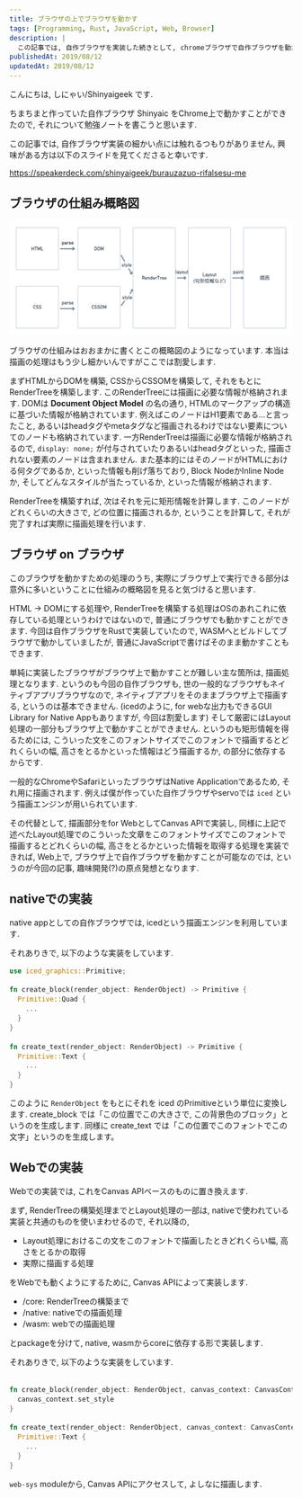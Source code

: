 ```yaml
---
title: ブラウザの上でブラウザを動かす
tags: [Programming, Rust, JavaScript, Web, Browser]
description: |
  この記事では, 自作ブラウザを実装した続きとして, chromeブラウザで自作ブラウザを動かす, ということをしようと思います.
publishedAt: 2019/08/12
updatedAt: 2019/08/12
---
```


こんにちは, しにゃい/Shinyaigeek です.


ちまちまと作っていた自作ブラウザ Shinyaic をChrome上で動かすことができたので, それについて勉強ノートを書こうと思います.

この記事では, 自作ブラウザ実装の細かい点には触れるつもりがありません, 興味がある方は以下のスライドを見てくださると幸いです.

https://speakerdeck.com/shinyaigeek/burauzazuo-rifalsesu-me

## ブラウザの仕組み概略図

![](/assets/browser-on-browser/sys.png)

ブラウザの仕組みはおおまかに書くとこの概略図のようになっています. 本当は描画の処理はもう少し細かいんですがここでは割愛します.

まずHTMLからDOMを構築, CSSからCSSOMを構築して, それをもとにRenderTreeを構築します. このRenderTreeには描画に必要な情報が格納されます. DOMは **Document Object Model** の名の通り, HTMLのマークアップの構造に基づいた情報が格納されています. 例えばこのノードはH1要素である...と言ったこと, あるいはheadタグやmetaタグなど描画されるわけではない要素についてのノードも格納されています. 一方RenderTreeは描画に必要な情報が格納されるので, `display: none;` が付与されていたりあるいはheadタグといった, 描画されない要素のノードは含まれません. また基本的にはそのノードがHTMLにおける何タグであるか, といった情報も削げ落ちており, Block NodeかInline Nodeか, そしてどんなスタイルが当たっているか, といった情報が格納されます.

RenderTreeを構築すれば, 次はそれを元に矩形情報を計算します. このノードがどれくらいの大きさで, どの位置に描画されるか, ということを計算して, それが完了すれば実際に描画処理を行います.

## ブラウザ on ブラウザ

このブラウザを動かすための処理のうち, 実際にブラウザ上で実行できる部分は意外に多いということに仕組みの概略図を見ると気づけると思います.

HTML -> DOMにする処理や, RenderTreeを構築する処理はOSのあれこれに依存している処理というわけではないので, 普通にブラウザでも動かすことができます. 今回は自作ブラウザをRustで実装していたので, WASMへとビルドしてブラウザで動かしていましたが, 普通にJavaScriptで書けばそのまま動かすこともできます.

単純に実装したブラウザがブラウザ上で動かすことが難しい主な箇所は, 描画処理となります. というのも今回の自作ブラウザも, 世の一般的なブラウザもネイティブアプリブラウザなので, ネイティブアプリをそのままブラウザ上で描画する, というのは基本できません. (icedのように, for webな出力もできるGUI Library for Native Appもありますが, 今回は割愛します)
そして厳密にはLayout処理の一部分もブラウザ上で動かすことができません. というのも矩形情報を得るためには, こういった文をこのフォントサイズでこのフォントで描画するとどれくらいの幅, 高さをとるかといった情報はどう描画するか, の部分に依存するからです.

一般的なChromeやSafariといったブラウザはNative Applicationであるため, それ用に描画されます. 例えば僕が作っていた自作ブラウザやservoでは `iced` という描画エンジンが用いられています.

その代替として, 描画部分をfor WebとしてCanvas APIで実装し, 同様に上記で述べたLayout処理でのこういった文章をこのフォントサイズでこのフォントで描画するとどれくらいの幅, 高さをとるかといった情報を取得する処理を実装できれば, Web上で, ブラウザ上で自作ブラウザを動かすことが可能なのでは, というのが今回の記事, 趣味開発(?)の原点発想となります.

## nativeでの実装

native appとしての自作ブラウザでは, icedという描画エンジンを利用しています.

それありきで, 以下のような実装をしています.

```rust
use iced_graphics::Primitive;

fn create_block(render_object: RenderObject) -> Primitive {
  Primitive::Quad {
    ...
  }
}

fn create_text(render_object: RenderObject) -> Primitive {
  Primitive::Text {
    ...
  }
}

```

このように `RenderObject` をもとにそれを iced のPrimitiveという単位に変換します. create_block では「この位置でこの大きさで, この背景色のブロック」というのを生成します. 同様に create_text では「この位置でこのフォントでこの文字」というのを生成します。

## Webでの実装

Webでの実装では, これをCanvas APIベースのものに置き換えます.

まず, RenderTreeの構築処理までとLayout処理の一部は, nativeで使われている実装と共通のものを使いまわせるので, それ以降の, 

* Layout処理におけるこの文をこのフォントで描画したときどれくらい幅, 高さをとるかの取得
* 実際に描画する処理

をWebでも動くようにするために, Canvas APIによって実装します.

* /core: RenderTreeの構築まで
* /native: nativeでの描画処理
* /wasm: webでの描画処理

とpackageを分けて, native, wasmからcoreに依存する形で実装します.

それありきで, 以下のような実装をしています.

```rust

fn create_block(render_object: RenderObject, canvas_context: CanvasContext) -> Primitive {
  canvas_context.set_style
}

fn create_text(render_object: RenderObject, canvas_context: CanvasContext) -> Primitive {
  Primitive::Text {
    ...
  }
}

```

`web-sys` moduleから, Canvas APIにアクセスして, よしなに描画します.
